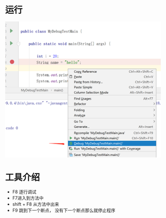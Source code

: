 # 运行



![debbug01](images/debbug01.png)



# 工具介绍

- F8 逐行调试
- F7进入到方法中
- shift + F8 从方法中出来
- F9 跳到下一个断点， 没有下一个断点那么就停止程序

